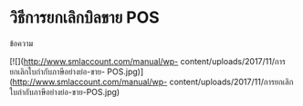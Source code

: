 # วิธีการยกเลิกบิลขาย POS

ข้อความ

[![](http://www.smlaccount.com/manual/wp-
content/uploads/2017/11/การยกเลิกใบกำกับภาษีอย่างย่อ-ขาย-
POS.jpg)](http://www.smlaccount.com/manual/wp-
content/uploads/2017/11/การยกเลิกใบกำกับภาษีอย่างย่อ-ขาย-POS.jpg)





